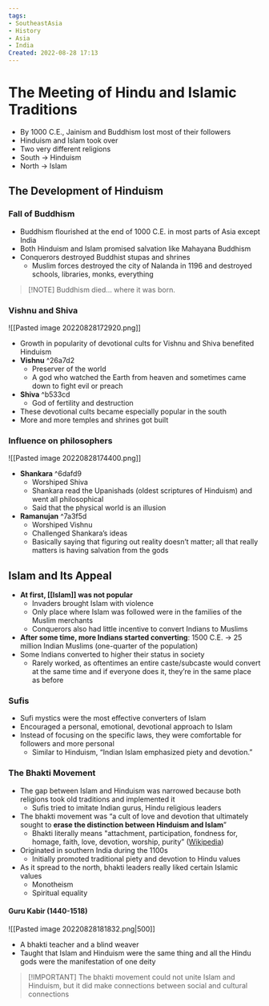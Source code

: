 ```yaml
---
tags:
- SoutheastAsia
- History
- Asia
- India
Created: 2022-08-28 17:13  
---
```

# The Meeting of Hindu and Islamic Traditions 
- By 1000 C.E., Jainism and Buddhism lost most of their followers 
- Hinduism and Islam took over 
- Two very different religions 
- South → Hinduism 
- North → Islam 

## The Development of Hinduism 
### Fall of Buddhism 
- Buddhism flourished at the end of 1000 C.E. in most parts of Asia except India 
- Both Hinduism and Islam promised salvation like Mahayana Buddhism 
- Conquerors destroyed Buddhist stupas and shrines 
	- Muslim forces destroyed the city of Nalanda in 1196 and destroyed schools, libraries, monks, everything 

>[!NOTE] Buddhism died… where it was born.

### Vishnu and Shiva 

![[Pasted image 20220828172920.png]]

- Growth in popularity of devotional cults for Vishnu and Shiva benefited Hinduism 
- **Vishnu**  ^26a7d2
	- Preserver of the world 
	- A god who watched the Earth from heaven and sometimes came down to fight evil or preach 
- **Shiva**  ^b533cd
	- God of fertility and destruction 
- These devotional cults became especially popular in the south 
- More and more temples and shrines got built 

### Influence on philosophers 

![[Pasted image 20220828174400.png]]

- **Shankara**  ^6dafd9
	- Worshiped Shiva 
	- Shankara read the Upanishads (oldest scriptures of Hinduism) and went all philosophical 
	- Said that the physical world is an illusion 
- **Ramanujan**  ^7a3f5d
	- Worshiped Vishnu 
	- Challenged Shankara’s ideas 
	- Basically saying that figuring out reality doesn’t matter; all that really matters is having salvation from the gods 

## Islam and Its Appeal 
- **At first, [[Islam]] was not popular** 
	- Invaders brought Islam with violence 
	- Only place where Islam was followed were in the families of the Muslim merchants 
	- Conquerors also had little incentive to convert Indians to Muslims 
- **After some time, more Indians started converting**: 1500 C.E. → 25 million Indian Muslims (one-quarter of the population) 
- Some Indians converted to higher their status in society 
	- Rarely worked, as oftentimes an entire caste/subcaste would convert at the same time and if everyone does it, they’re in the same place as before 

### Sufis 
- Sufi mystics were the most effective converters of Islam 
- Encouraged a personal, emotional, devotional approach to Islam 
- Instead of focusing on the specific laws, they were comfortable for followers and more personal 
	- Similar to Hinduism, “Indian Islam emphasized piety and devotion.” 

### The Bhakti Movement 
- The gap between Islam and Hinduism was narrowed because both religions took old traditions and implemented it 
	- Sufis tried to imitate Indian gurus, Hindu religious leaders 
- The bhakti movement was “a cult of love and devotion that ultimately sought to **erase the distinction between Hinduism and Islam**”
	- Bhakti literally means "attachment, participation, fondness for, homage, faith, love, devotion, worship, purity” ([Wikipedia](https://en.wikipedia.org/wiki/Bhakti))
- Originated in southern India during the 1100s 
	- Initially promoted traditional piety and devotion to Hindu values 
- As it spread to the north, bhakti leaders really liked certain Islamic values 
	- Monotheism 
	- Spiritual equality 
#### Guru Kabir (1440-1518)

<span class='centerImg'> ![[Pasted image 20220828181832.png|500]] </span>

- A bhakti teacher and a blind weaver 
- Taught that Islam and Hinduism were the same thing and all the Hindu gods were the manifestation of one deity

>[!IMPORTANT] The bhakti movement could not unite Islam and Hinduism, but it did make connections between social and cultural connections 

